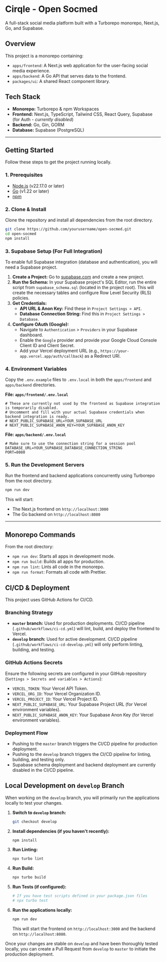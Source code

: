 # Cirqle - Open Socmed

A full-stack social media platform built with a Turborepo monorepo, Next.js, Go, and Supabase.

## Overview

This project is a monorepo containing:

- `apps/frontend`: A Next.js web application for the user-facing social media experience.
- `apps/backend`: A Go API that serves data to the frontend.
- `packages/ui`: A shared React component library.

## Tech Stack

- **Monorepo:** Turborepo & npm Workspaces
- **Frontend:** Next.js, TypeScript, Tailwind CSS, React Query, Supabase (for Auth - *currently disabled*)
- **Backend:** Go, Gin, GORM
- **Database:** Supabase (PostgreSQL)

---

## Getting Started

Follow these steps to get the project running locally.

### 1. Prerequisites

- [Node.js](https://nodejs.org/) (v22.17.0 or later)
- [Go](https://go.dev/) (v1.22 or later)
- [npm](https://www.npmjs.com/)

### 2. Clone & Install

Clone the repository and install all dependencies from the root directory.

```bash
git clone https://github.com/yourusername/open-socmed.git
cd open-socmed
npm install
```

### 3. Supabase Setup (For Full Integration)

To enable full Supabase integration (database and authentication), you will need a Supabase project.

1.  **Create a Project:** Go to [supabase.com](https://supabase.com) and create a new project.
2.  **Run the Schema:** In your Supabase project's SQL Editor, run the entire script from `supabase_schema.sql` (located in the project root). This will create the necessary tables and configure Row Level Security (RLS) policies.
3.  **Get Credentials:**
    -   **API URL & Anon Key:** Find these in `Project Settings > API`.
    -   **Database Connection String:** Find this in `Project Settings > Database`.
4.  **Configure OAuth (Google):**
    -   Navigate to `Authentication` > `Providers` in your Supabase dashboard.
    -   Enable the `Google` provider and provide your Google Cloud Console Client ID and Client Secret.
    -   Add your Vercel deployment URL (e.g., `https://your-app.vercel.app/auth/callback`) as a Redirect URI.

### 4. Environment Variables

Copy the `.env.example` files to `.env.local` in both the `apps/frontend` and `apps/backend` directories.

**File: `apps/frontend/.env.local`**
```
# These are currently not used by the frontend as Supabase integration is temporarily disabled.
# Uncomment and fill with your actual Supabase credentials when backend integration is ready.
# NEXT_PUBLIC_SUPABASE_URL=YOUR_SUPABASE_URL
# NEXT_PUBLIC_SUPABASE_ANON_KEY=YOUR_SUPABASE_ANON_KEY
```

**File: `apps/backend/.env.local`**
```
# Make sure to use the connection string for a session pool
DATABASE_URL=YOUR_SUPABASE_DATABASE_CONNECTION_STRING
PORT=8080
```

### 5. Run the Development Servers

Run the frontend and backend applications concurrently using Turborepo from the root directory.

```bash
npm run dev
```

This will start:
- The Next.js frontend on `http://localhost:3000`
- The Go backend on `http://localhost:8080`

---

## Monorepo Commands

From the root directory:

- `npm run dev`: Starts all apps in development mode.
- `npm run build`: Builds all apps for production.
- `npm run lint`: Lints all code in the monorepo.
- `npm run format`: Formats all code with Prettier.

## CI/CD & Deployment

This project uses GitHub Actions for CI/CD.

### Branching Strategy

- **`master` branch:** Used for production deployments. CI/CD pipeline (`.github/workflows/ci-cd.yml`) will lint, build, and deploy the frontend to Vercel.
- **`develop` branch:** Used for active development. CI/CD pipeline (`.github/workflows/ci-cd-develop.yml`) will only perform linting, building, and testing.

### GitHub Actions Secrets

Ensure the following secrets are configured in your GitHub repository (`Settings > Secrets and variables > Actions`):

- `VERCEL_TOKEN`: Your Vercel API Token.
- `VERCEL_ORG_ID`: Your Vercel Organization ID.
- `VERCEL_PROJECT_ID`: Your Vercel Project ID.
- `NEXT_PUBLIC_SUPABASE_URL`: Your Supabase Project URL (for Vercel environment variables).
- `NEXT_PUBLIC_SUPABASE_ANON_KEY`: Your Supabase Anon Key (for Vercel environment variables).

### Deployment Flow

- Pushing to the `master` branch triggers the CI/CD pipeline for production deployment.
- Pushing to the `develop` branch triggers the CI/CD pipeline for linting, building, and testing only.
- Supabase schema deployment and backend deployment are currently disabled in the CI/CD pipeline.

## Local Development on `develop` Branch

When working on the `develop` branch, you will primarily run the applications locally to test your changes.

1.  **Switch to `develop` branch:**
    ```bash
    git checkout develop
    ```
2.  **Install dependencies (if you haven't recently):**
    ```bash
    npm install
    ```
3.  **Run Linting:**
    ```bash
    npx turbo lint
    ```
4.  **Run Build:**
    ```bash
    npx turbo build
    ```
5.  **Run Tests (if configured):**
    ```bash
    # If you have test scripts defined in your package.json files
    # npx turbo test
    ```
6.  **Run the applications locally:**
    ```bash
    npm run dev
    ```
    This will start the frontend on `http://localhost:3000` and the backend on `http://localhost:8080`.

Once your changes are stable on `develop` and have been thoroughly tested locally, you can create a Pull Request from `develop` to `master` to initiate the production deployment.